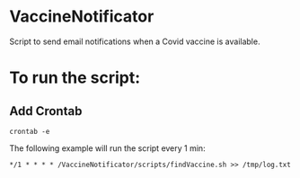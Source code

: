 # VaccineNotificator
Script to send email notifications when a Covid vaccine is available.

# To run the script:

## Add Crontab

 ``` crontab -e ```
 
 The following example will run the script every 1 min:
 
 ``` */1 * * * * /VaccineNotificator/scripts/findVaccine.sh >> /tmp/log.txt ```
 

